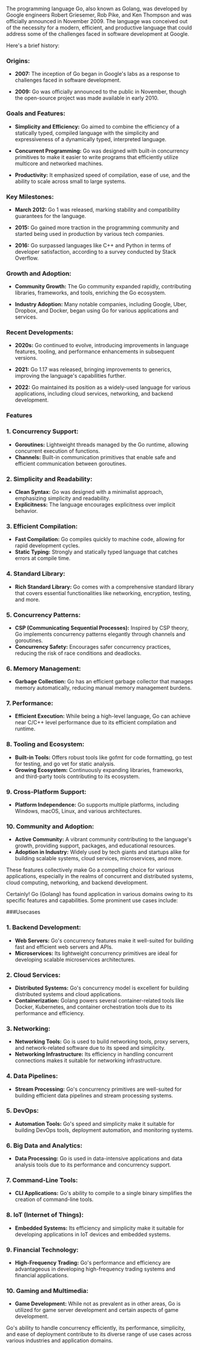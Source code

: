 The programming language Go, also known as Golang, was developed by Google engineers Robert Griesemer, Rob Pike, and Ken Thompson and was officially announced in November 2009. The language was conceived out of the necessity for a modern, efficient, and productive language that could address some of the challenges faced in software development at Google.

Here's a brief history:

### Origins:

- **2007:** The inception of Go began in Google's labs as a response to challenges faced in software development.
  
- **2009:** Go was officially announced to the public in November, though the open-source project was made available in early 2010.

### Goals and Features:

- **Simplicity and Efficiency:** Go aimed to combine the efficiency of a statically typed, compiled language with the simplicity and expressiveness of a dynamically typed, interpreted language.

- **Concurrent Programming:** Go was designed with built-in concurrency primitives to make it easier to write programs that efficiently utilize multicore and networked machines.

- **Productivity:** It emphasized speed of compilation, ease of use, and the ability to scale across small to large systems.

### Key Milestones:

- **March 2012:** Go 1 was released, marking stability and compatibility guarantees for the language.

- **2015:** Go gained more traction in the programming community and started being used in production by various tech companies.

- **2016:** Go surpassed languages like C++ and Python in terms of developer satisfaction, according to a survey conducted by Stack Overflow.

### Growth and Adoption:

- **Community Growth:** The Go community expanded rapidly, contributing libraries, frameworks, and tools, enriching the Go ecosystem.

- **Industry Adoption:** Many notable companies, including Google, Uber, Dropbox, and Docker, began using Go for various applications and services.

### Recent Developments:

- **2020s:** Go continued to evolve, introducing improvements in language features, tooling, and performance enhancements in subsequent versions.

- **2021:** Go 1.17 was released, bringing improvements to generics, improving the language's capabilities further.

- **2022:** Go maintained its position as a widely-used language for various applications, including cloud services, networking, and backend development.

### Features

### 1. **Concurrency Support:**
   - **Goroutines:** Lightweight threads managed by the Go runtime, allowing concurrent execution of functions.
   - **Channels:** Built-in communication primitives that enable safe and efficient communication between goroutines.

### 2. **Simplicity and Readability:**
   - **Clean Syntax:** Go was designed with a minimalist approach, emphasizing simplicity and readability.
   - **Explicitness:** The language encourages explicitness over implicit behavior.

### 3. **Efficient Compilation:**
   - **Fast Compilation:** Go compiles quickly to machine code, allowing for rapid development cycles.
   - **Static Typing:** Strongly and statically typed language that catches errors at compile time.

### 4. **Standard Library:**
   - **Rich Standard Library:** Go comes with a comprehensive standard library that covers essential functionalities like networking, encryption, testing, and more.

### 5. **Concurrency Patterns:**
   - **CSP (Communicating Sequential Processes):** Inspired by CSP theory, Go implements concurrency patterns elegantly through channels and goroutines.
   - **Concurrency Safety:** Encourages safer concurrency practices, reducing the risk of race conditions and deadlocks.

### 6. **Memory Management:**
   - **Garbage Collection:** Go has an efficient garbage collector that manages memory automatically, reducing manual memory management burdens.

### 7. **Performance:**
   - **Efficient Execution:** While being a high-level language, Go can achieve near C/C++ level performance due to its efficient compilation and runtime.

### 8. **Tooling and Ecosystem:**
   - **Built-in Tools:** Offers robust tools like gofmt for code formatting, go test for testing, and go vet for static analysis.
   - **Growing Ecosystem:** Continuously expanding libraries, frameworks, and third-party tools contributing to its ecosystem.

### 9. **Cross-Platform Support:**
   - **Platform Independence:** Go supports multiple platforms, including Windows, macOS, Linux, and various architectures.

### 10. **Community and Adoption:**
   - **Active Community:** A vibrant community contributing to the language's growth, providing support, packages, and educational resources.
   - **Adoption in Industry:** Widely used by tech giants and startups alike for building scalable systems, cloud services, microservices, and more.

These features collectively make Go a compelling choice for various applications, especially in the realms of concurrent and distributed systems, cloud computing, networking, and backend development.

Certainly! Go (Golang) has found application in various domains owing to its specific features and capabilities. Some prominent use cases include:

###Usecases

### 1. **Backend Development:**
   - **Web Servers:** Go's concurrency features make it well-suited for building fast and efficient web servers and APIs.
   - **Microservices:** Its lightweight concurrency primitives are ideal for developing scalable microservices architectures.

### 2. **Cloud Services:**
   - **Distributed Systems:** Go's concurrency model is excellent for building distributed systems and cloud applications.
   - **Containerization:** Golang powers several container-related tools like Docker, Kubernetes, and container orchestration tools due to its performance and efficiency.

### 3. **Networking:**
   - **Networking Tools:** Go is used to build networking tools, proxy servers, and network-related software due to its speed and simplicity.
   - **Networking Infrastructure:** Its efficiency in handling concurrent connections makes it suitable for networking infrastructure.

### 4. **Data Pipelines:**
   - **Stream Processing:** Go's concurrency primitives are well-suited for building efficient data pipelines and stream processing systems.

### 5. **DevOps:**
   - **Automation Tools:** Go's speed and simplicity make it suitable for building DevOps tools, deployment automation, and monitoring systems.

### 6. **Big Data and Analytics:**
   - **Data Processing:** Go is used in data-intensive applications and data analysis tools due to its performance and concurrency support.

### 7. **Command-Line Tools:**
   - **CLI Applications:** Go's ability to compile to a single binary simplifies the creation of command-line tools.

### 8. **IoT (Internet of Things):**
   - **Embedded Systems:** Its efficiency and simplicity make it suitable for developing applications in IoT devices and embedded systems.

### 9. **Financial Technology:**
   - **High-Frequency Trading:** Go's performance and efficiency are advantageous in developing high-frequency trading systems and financial applications.

### 10. **Gaming and Multimedia:**
   - **Game Development:** While not as prevalent as in other areas, Go is utilized for game server development and certain aspects of game development.

Go's ability to handle concurrency efficiently, its performance, simplicity, and ease of deployment contribute to its diverse range of use cases across various industries and application domains.
